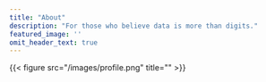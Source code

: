 ```yaml
---
title: "About"
description: "For those who believe data is more than digits."
featured_image: ''
omit_header_text: true
---
```


{{< figure src="/images/profile.png" title="" >}}

